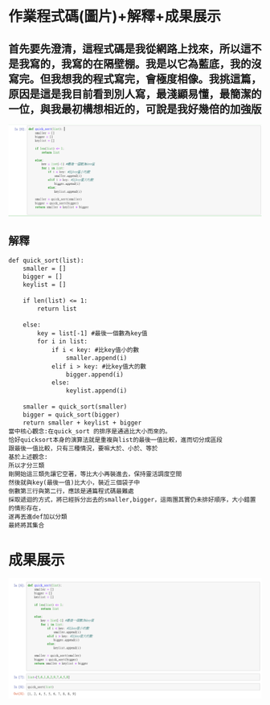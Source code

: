 作業程式碼(圖片)+解釋+成果展示
====
首先要先澄清，這程式碼是我從網路上找來，所以這不是我寫的，我寫的在隔壁棚。我是以它為藍底，我的沒寫完。但我想我的程式寫完，會極度相像。我挑這篇，原因是這是我目前看到別人寫，最淺顯易懂，最簡潔的一位，與我最初構想相近的，可說是我好幾倍的加強版
------
![image](別人的程式碼.PNG)

解釋
------

    def quick_sort(list):  
        smaller = []   
        bigger = []   
        keylist = []   

        if len(list) <= 1:
            return list

        else:
            key = list[-1] #最後一個數為key值
            for i in list:
                if i < key: #比key值小的數
                    smaller.append(i)
                elif i > key: #比key值大的數
                    bigger.append(i)
                else:
                    keylist.append(i)

        smaller = quick_sort(smaller)
        bigger = quick_sort(bigger)
        return smaller + keylist + bigger
    當中核心觀念:在quick_sort 的排序是通過比大小而來的。  
    恰好quicksort本身的演算法就是重複與list的最後一值比較，進而切分成區段
    跟最後一值比較，只有三種情況，要嘛大於、小於、等於
    基於上述觀念:
    所以才分三類 
    剛開始這三類先讓它空著，等比大小再裝進去，保持靈活調度空間 
    然後就與key(最後一值)比大小，裝近三個袋子中 
    倒數第三行與第二行，應該是通篇程式碼最難處
    採取遞迴的方式，將已經拆分出去的smaller,bigger，這兩團其實仍未排好順序，大小錯置的情形存在，
    遂再丟進def加以分類
    最終將其集合
成果展示
====
![image](其學習成果展現.PNG)
